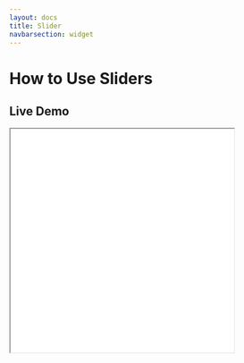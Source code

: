 ```yaml
---
layout: docs
title: Slider
navbarsection: widget
---
```


How to Use Sliders
====================

Live Demo
-----------

<iframe src="/wasm_control/slider.html" height="400" width="400" title="Live Demo" scrolling="no"></iframe>


